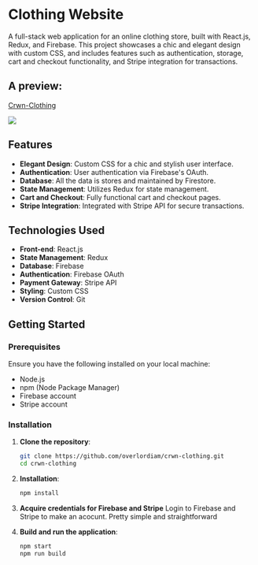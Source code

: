 # Clothing Website

A full-stack web application for an online clothing store, built with React.js, Redux, and Firebase. This project showcases a chic and elegant design with custom CSS, and includes features such as authentication, storage, cart and checkout functionality, and Stripe integration for transactions.

## A preview:
<div>
    <a href="https://www.loom.com/share/db4c9c2e00b9482a9c2b917d0448b618">
      <p>Crwn-Clothing</p>
    </a>
    <a href="https://www.loom.com/share/db4c9c2e00b9482a9c2b917d0448b618">
      <img style="max-width:300px;" src="https://cdn.loom.com/sessions/thumbnails/db4c9c2e00b9482a9c2b917d0448b618-with-play.gif">
    </a>
  </div>


## Features

- **Elegant Design**: Custom CSS for a chic and stylish user interface.
- **Authentication**: User authentication via Firebase's OAuth.
- **Database**: All the data is stores and maintained by Firestore.
- **State Management**: Utilizes Redux for state management.
- **Cart and Checkout**: Fully functional cart and checkout pages.
- **Stripe Integration**: Integrated with Stripe API for secure transactions.

## Technologies Used

- **Front-end**: React.js
- **State Management**: Redux
- **Database**: Firebase
- **Authentication**: Firebase OAuth
- **Payment Gateway**: Stripe API
- **Styling**: Custom CSS
- **Version Control**: Git

## Getting Started

### Prerequisites

Ensure you have the following installed on your local machine:

- Node.js
- npm (Node Package Manager)
- Firebase account
- Stripe account

### Installation

1. **Clone the repository**:
   ```sh
   git clone https://github.com/overlordiam/crwn-clothing.git
   cd crwn-clothing

2. **Installation**:
   ```sh
   npm install

3. **Acquire credentials for Firebase and Stripe**
   Login to Firebase and Stripe to make an acocunt. Pretty simple and straightforward

5. **Build and run the application**:
   ```sh
   npm start
   npm run build
